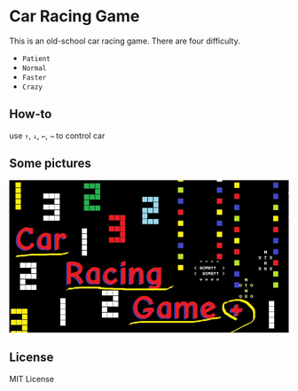 # Car Racing Game
This is an old-school car racing game.
There are four difficulty.
- `Patient`
- `Normal`
- `Faster`
- `Crazy`

## How-to

use `↑`, `↓`, `←`, `→` to control car

## Some pictures

![main photo](/pic.jpg)

## License

MIT License
